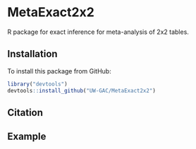 # MetaExact2x2

R package for exact inference for meta-analysis of 2x2 tables.

## Installation

To install this package from GitHub:

```R
library("devtools")
devtools::install_github("UW-GAC/MetaExact2x2")
```

## Citation

## Example

